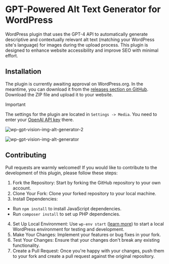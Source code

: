 # GPT-Powered Alt Text Generator for WordPress

WordPress plugin that uses the GPT-4 API to automatically generate descriptive and contextually relevant alt text (matching your WordPress site's language) for
images during the upload process. This plugin is designed to enhance website accessibility and improve SEO with minimal
effort.

## Installation

The plugin is currently awaiting approval on WordPress.org. In the meantime, you can download it from the [releases section on GitHub](https://github.com/android-com-pl/wp-gpt-vision-img-alt-generator/releases). Download the ZIP file and upload it to your website.

> [!IMPORTANT]  
> The settings for the plugin are located in `Settings -> Media`.
> You need to enter your [OpenAI API key](https://platform.openai.com/api-keys) there.

![wp-gpt-vision-img-alt-generator-2](https://github.com/android-com-pl/wp-gpt-vision-img-alt-generator/assets/25438601/a221655e-ab9e-4a74-97c0-f6359ec1741c)

![wp-gpt-vision-img-alt-generator](https://github.com/android-com-pl/wp-gpt-vision-img-alt-generator/assets/25438601/d68179ad-4ed4-43b6-8d52-b2eeeb4b2534)

## Contributing

Pull requests are warmly welcomed! If you would like to contribute to the development of this plugin, please follow these steps:

1. Fork the Repository: Start by forking the GitHub repository to your own account.
2. Clone Your Fork: Clone your forked repository to your local machine.
3. Install Dependencies:
  - Run `npm install` to install JavaScript dependencies. 
  - Run `composer install` to set up PHP dependencies.
4. Set Up Local Environment: Use `wp-env start` ([learn more](https://developer.wordpress.org/block-editor/reference-guides/packages/packages-env/)) to start a local WordPress environment for testing and development.
5. Make Your Changes: Implement your features or bug fixes in your fork.
6. Test Your Changes: Ensure that your changes don't break any existing functionality.
7. Create a Pull Request: Once you're happy with your changes, push them to your fork and create a pull request against the original repository.
